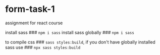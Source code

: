# form-task-1
assignment for react course

install sass ### `npm i sass`
install sass globally ### `npm i sass`

to compile css ### `sass styles:build`, if you don't have globally installed sass use ### `npx sass styles:build`

